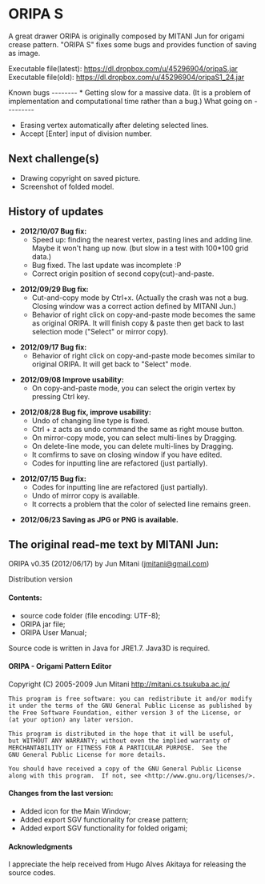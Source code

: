 ORIPA S
======

A great drawer ORIPA is originally composed by MITANI Jun for origami crease pattern.
"ORIPA S" fixes some bugs and provides function of saving as image.

Executable file(latest): https://dl.dropbox.com/u/45296904/oripaS.jar
Executable file(old): https://dl.dropbox.com/u/45296904/oripaS1_24.jar


<!--- Executable file(unstable): https://dl.dropbox.com/u/45296904/oripaS_unstable.jar ---!>

Known bugs
--------
* Getting slow for a massive data. (It is a  problem of implementation and computational time rather than a bug.)

What going on
---------
<!-- You can try the following(s) with unstable version. -->
* Erasing vertex automatically after deleting selected lines.
* Accept [Enter] input of division number.

Next challenge(s)
--------
* Drawing copyright on saved picture.
* Screenshot of folded model.

History of updates
-------

* __2012/10/07 Bug fix:__
   * Speed up: finding the nearest vertex, pasting lines and adding line. Maybe it won't hang up now. 
   (but slow in a test with 100*100 grid data.)
   * Bug fixed. The last update was incomplete :P
   * Correct origin position of second copy(cut)-and-paste.
<p></p>

* __2012/09/29 Bug fix:__
   * Cut-and-copy mode by Ctrl+x. (Actually the crash was not a bug. Closing window was a correct action defined by MITANI Jun.)
   * Behavior of right click on copy-and-paste mode becomes the same as original ORIPA. 
     It will finish copy & paste then get back to last selection mode ("Select" or mirror copy).
<p></p>

* __2012/09/17 Bug fix:__
    * Behavior of right click on copy-and-paste mode becomes similar to original ORIPA. It will get back to "Select" mode.
<p></p>


* __2012/09/08 Improve usability:__
    * On copy-and-paste mode, you can select the origin vertex by pressing Ctrl key.
<p></p>

* __2012/08/28 Bug fix, improve usability:__
    * Undo of changing line type is fixed.
    * Ctrl + z acts as undo command the same as right mouse button.
    * On mirror-copy mode, you can select multi-lines by Dragging.
    * On delete-line mode, you can delete multi-lines by Dragging.	
    * It comfirms to save on closing window if you have edited.
    * Codes for inputting line are refactored (just partially).
<p></p>
 	

* __2012/07/15 Bug fix:__
    * Codes for inputting line are refactored (just partially).
    * Undo of mirror copy is available.
    * It corrects a problem that the color of selected line remains green.
<p></p>
 
 
* __2012/06/23 Saving as JPG or PNG is available.__
<p></p>



The original read-me text by MITANI Jun:
----
ORIPA v0.35 (2012/06/17) by Jun Mitani (jmitani@gmail.com)

Distribution version

#### Contents:
- source code folder (file encoding: UTF-8);
- ORIPA jar file;
- ORIPA User Manual;

Source code is written in Java for JRE1.7.
Java3D is required.

#### ORIPA - Origami Pattern Editor 

Copyright (C) 2005-2009 Jun Mitani http://mitani.cs.tsukuba.ac.jp/

    This program is free software: you can redistribute it and/or modify
    it under the terms of the GNU General Public License as published by
    the Free Software Foundation, either version 3 of the License, or
    (at your option) any later version.

    This program is distributed in the hope that it will be useful,
    but WITHOUT ANY WARRANTY; without even the implied warranty of
    MERCHANTABILITY or FITNESS FOR A PARTICULAR PURPOSE.  See the
    GNU General Public License for more details.

    You should have received a copy of the GNU General Public License
    along with this program.  If not, see <http://www.gnu.org/licenses/>.



#### Changes from the last version:

- Added icon for the Main Window;
- Added export SGV functionality for crease pattern;
- Added export SGV functionality for folded origami;


#### Acknowledgments

I appreciate the help received from Hugo Alves Akitaya for releasing the source codes.
